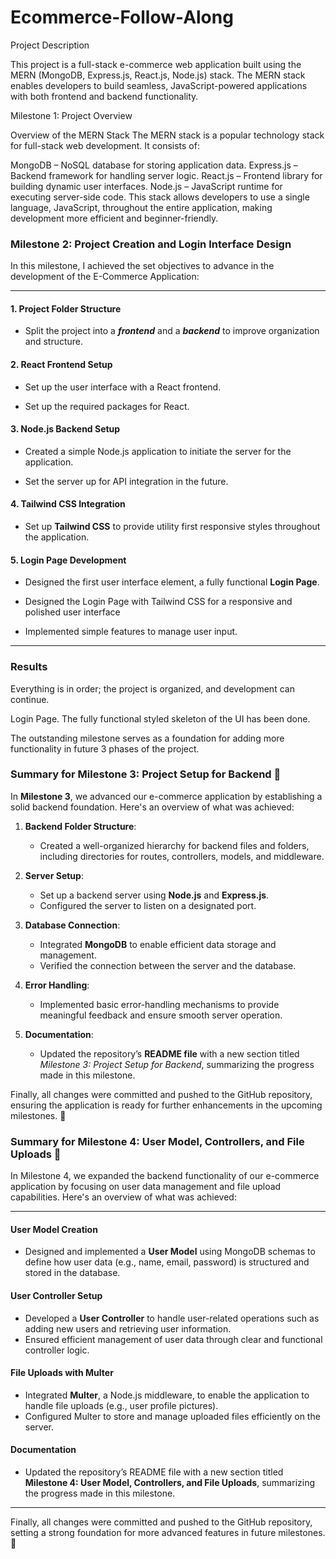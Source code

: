 # Ecommerce-Follow-Along

Project Description

This project is a full-stack e-commerce web application built using the MERN (MongoDB, Express.js, React.js, Node.js) stack. The MERN stack enables developers to build seamless, JavaScript-powered applications with both frontend and backend functionality.

Milestone 1: Project Overview

Overview of the MERN Stack The MERN stack is a popular technology stack for full-stack web development. It consists of:

MongoDB – NoSQL database for storing application data. Express.js – Backend framework for handling server logic. React.js – Frontend library for building dynamic user interfaces. Node.js – JavaScript runtime for executing server-side code. This stack allows developers to use a single language, JavaScript, throughout the entire application, making development more efficient and beginner-friendly.


### **Milestone 2: Project Creation and Login Interface Design**

In this milestone, I achieved the set objectives to advance in the development of the E-Commerce Application:

---

#### **1. Project Folder Structure**

- Split the project into a ***frontend*** and a ***backend*** to improve organization and structure. 

#### **2. React Frontend Setup**

- Set up the user interface with a React frontend.

- Set up the required packages for React.

#### **3. Node.js Backend Setup**

- Created a simple Node.js application to initiate the server for the application.

- Set the server up for API integration in the future.

#### **4. Tailwind CSS Integration**

- Set up **Tailwind CSS** to provide utility first responsive styles throughout the application. 

#### **5. Login Page Development**

- Designed the first user interface element, a fully functional **Login Page**.

- Designed the Login Page with Tailwind CSS for a responsive and polished user interface

- Implemented simple features to manage user input.

---

### **Results**

Everything is in order; the project is organized, and development can continue. 

Login Page. The fully functional styled skeleton of the UI has been done.

The outstanding milestone serves as a foundation for adding more functionality in future 3 phases of the project.





### Summary for Milestone 3: Project Setup for Backend 🚀

In **Milestone 3**, we advanced our e-commerce application by establishing a solid backend foundation. Here's an overview of what was achieved:

1. **Backend Folder Structure**:
   - Created a well-organized hierarchy for backend files and folders, including directories for routes, controllers, models, and middleware.

2. **Server Setup**:
   - Set up a backend server using **Node.js** and **Express.js**.
   - Configured the server to listen on a designated port.

3. **Database Connection**:
   - Integrated **MongoDB** to enable efficient data storage and management.
   - Verified the connection between the server and the database.

4. **Error Handling**:
   - Implemented basic error-handling mechanisms to provide meaningful feedback and ensure smooth server operation.

5. **Documentation**:
   - Updated the repository’s **README file** with a new section titled *Milestone 3: Project Setup for Backend*, summarizing the progress made in this milestone.

Finally, all changes were committed and pushed to the GitHub repository, ensuring the application is ready for further enhancements in the upcoming milestones. 🎯





### **Summary for Milestone 4: User Model, Controllers, and File Uploads 🚀**

In Milestone 4, we expanded the backend functionality of our e-commerce application by focusing on user data management and file upload capabilities. Here's an overview of what was achieved:

---

#### **User Model Creation**
- Designed and implemented a **User Model** using MongoDB schemas to define how user data (e.g., name, email, password) is structured and stored in the database.

#### **User Controller Setup**
- Developed a **User Controller** to handle user-related operations such as adding new users and retrieving user information.
- Ensured efficient management of user data through clear and functional controller logic.

#### **File Uploads with Multer**
- Integrated **Multer**, a Node.js middleware, to enable the application to handle file uploads (e.g., user profile pictures).
- Configured Multer to store and manage uploaded files efficiently on the server.

#### **Documentation**
- Updated the repository’s README file with a new section titled **Milestone 4: User Model, Controllers, and File Uploads**, summarizing the progress made in this milestone.

---

Finally, all changes were committed and pushed to the GitHub repository, setting a strong foundation for more advanced features in future milestones. 🎯
